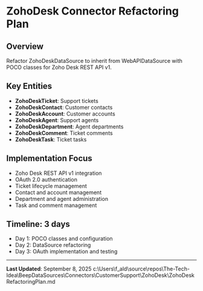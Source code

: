 # ZohoDesk Connector Refactoring Plan

## Overview
Refactor ZohoDeskDataSource to inherit from WebAPIDataSource with POCO classes for Zoho Desk REST API v1.

## Key Entities
- **ZohoDeskTicket**: Support tickets
- **ZohoDeskContact**: Customer contacts
- **ZohoDeskAccount**: Customer accounts
- **ZohoDeskAgent**: Support agents
- **ZohoDeskDepartment**: Agent departments
- **ZohoDeskComment**: Ticket comments
- **ZohoDeskTask**: Ticket tasks

## Implementation Focus
- Zoho Desk REST API v1 integration
- OAuth 2.0 authentication
- Ticket lifecycle management
- Contact and account management
- Department and agent administration
- Task and comment management

## Timeline: 3 days
- Day 1: POCO classes and configuration
- Day 2: DataSource refactoring
- Day 3: OAuth implementation and testing

---

**Last Updated**: September 8, 2025</content>
<parameter name="filePath">c:\Users\f_ald\source\repos\The-Tech-Idea\BeepDataSources\Connectors\CustomerSupport\ZohoDesk\ZohoDeskRefactoringPlan.md
